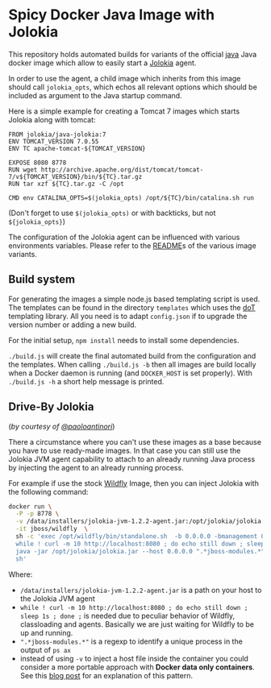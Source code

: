 # Spicy Docker Java Image with Jolokia

This repository holds automated builds for variants of the official [java](https://registry.hub.docker.com/_/java)
Java docker image which allow to easily start a [Jolokia](http://www.jolokia.org) agent.

In order to use the agent, a child image which inherits from this image should call `jolokia_opts`, which echos all 
relevant options which should be included as argument to the Java startup command.

Here is a simple example for creating a Tomcat 7 images which starts Jolokia along with tomcat:

````
FROM jolokia/java-jolokia:7
ENV TOMCAT_VERSION 7.0.55
ENV TC apache-tomcat-${TOMCAT_VERSION}

EXPOSE 8080 8778
RUN wget http://archive.apache.org/dist/tomcat/tomcat-7/v${TOMCAT_VERSION}/bin/${TC}.tar.gz
RUN tar xzf ${TC}.tar.gz -C /opt

CMD env CATALINA_OPTS=$(jolokia_opts) /opt/${TC}/bin/catalina.sh run
````

(Don't forget to use `$(jolokia_opts)` or with backticks, but not `${jolokia_opts}`)

The configuration of the Jolokia agent can be influenced with various environments variables. Please refer to the 
[README](openjdk-7)s of the various image variants.
 
## Build system
 
 For generating the images a simple node.js based templating script is used. The templates can be found in the 
 directory `templates` which uses the [doT](http://olado.github.io/doT/index.html) templating library. All you need is 
 to adapt `config.json` if to upgrade the version number or adding a new build. 
 
 For the initial setup, `npm install` needs to install some dependencies. 
  
 `./build.js` will create the final automated build from the configuration and the templates. When calling `./build.js -b`
 then all images are build locally when a Docker daemon is running (and `DOCKER_HOST` is set properly). With `./build.js -h` 
 a short help message is printed.

## Drive-By Jolokia 

(*by courtesy of [@paoloantinori](https://github.com/paoloantinori)*)

There a circumstance where you can't use these images as a base because you have to use ready-made images.
In that case you can still use the  Jolokia JVM agent capability to attach to an already running Java process by
injecting the agent to an already running process.

For example if use the stock [Wildfly](https://github.com/jboss/dockerfiles/blob/master/wildfly/Dockerfile) Image, then
you can inject Jolokia with the following command:

```bash
docker run \
  -P -p 8778 \
  -v /data/installers/jolokia-jvm-1.2.2-agent.jar:/opt/jolokia/jolokia.jar \
  -it jboss/wildfly  \
  sh -c 'exec /opt/wildfly/bin/standalone.sh  -b 0.0.0.0 -bmanagement 0.0.0.0 &  \
  while ! curl -m 10 http://localhost:8080 ; do echo still down ; sleep 1s ; done ; \
  java -jar /opt/jolokia/jolokia.jar --host 0.0.0.0 ".*jboss-modules.*"; \
  sh'
```

Where:
- `/data/installers/jolokia-jvm-1.2.2-agent.jar` is a path on your host to the Jolokia JVM agent
- `while ! curl -m 10 http://localhost:8080 ; do echo still down ; sleep 1s ; done ;` is needed due to peculiar behavior of Wildfly, classloading and agents. Basically we are just waiting for Wildfly to be up and running.
- `".*jboss-modules.*"` is a regexp to identify a unique process in the output of `ps ax`
- instead of using `-v` to inject a host file inside the container you could consider a more portable approach with **Docker data only containers**. See this [blog post](http://www.tech-d.net/2013/12/16/persistent-volumes-with-docker-container-as-volume-pattern/) for an explanation of this pattern.
  
